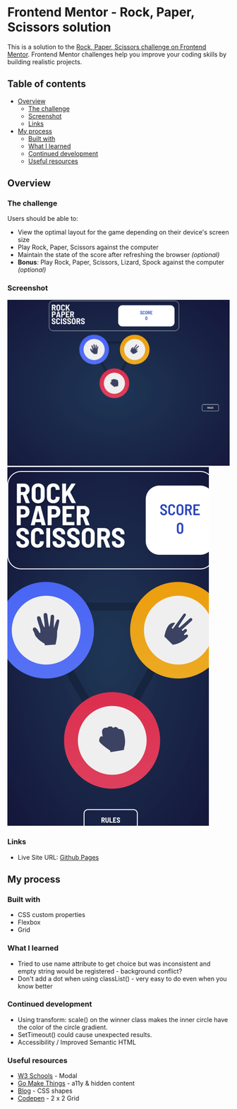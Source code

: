 # Frontend Mentor - Rock, Paper, Scissors solution

This is a solution to the [Rock, Paper, Scissors challenge on Frontend Mentor](https://www.frontendmentor.io/challenges/rock-paper-scissors-game-pTgwgvgH). Frontend Mentor challenges help you improve your coding skills by building realistic projects. 

## Table of contents

- [Overview](#overview)
  - [The challenge](#the-challenge)
  - [Screenshot](#screenshot)
  - [Links](#links)
- [My process](#my-process)
  - [Built with](#built-with)
  - [What I learned](#what-i-learned)
  - [Continued development](#continued-development)
  - [Useful resources](#useful-resources)

## Overview

### The challenge

Users should be able to:

- View the optimal layout for the game depending on their device's screen size
- Play Rock, Paper, Scissors against the computer
- Maintain the state of the score after refreshing the browser _(optional)_
- **Bonus**: Play Rock, Paper, Scissors, Lizard, Spock against the computer _(optional)_

### Screenshot

![](./rps-desktop.png)
![](./rps-mobile.png)

### Links

- Live Site URL: [Github Pages](https://jdegand.github.io/rock-paper-scissors)

## My process

### Built with

- CSS custom properties
- Flexbox
- Grid

### What I learned

- Tried to use name attribute to get choice but was inconsistent and empty string would be registered -  background conflict? 
- Don't add a dot when using classList() - very easy to do even when you know better

### Continued development

- Using transform: scale() on the winner class makes the inner circle have the color of the circle gradient. 
- SetTimeout() could cause unexpected results.
- Accessibility / Improved Semantic HTML

### Useful resources

- [W3 Schools](https://www.w3schools.com/howto/howto_css_modals.asp) - Modal
- [Go Make Things](https://gomakethings.com/hidden-content-for-better-a11y/#hiding-the-link) - a11y & hidden content
- [Blog](https://web.archive.org/web/20200929210549/https://paulund.co.uk/how-to-create-different-shapes-in-css) - CSS shapes
- [Codepen](https://codepen.io/MattWindle/pen/perZRG) - 2 x 2 Grid
